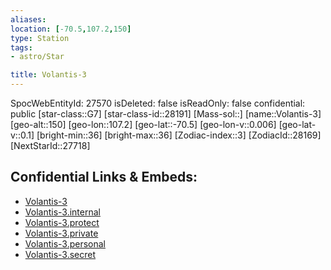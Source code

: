 ```yaml
---
aliases: 
location: [-70.5,107.2,150]
type: Station
tags:
- astro/Star

title: Volantis-3
---
```

SpocWebEntityId: 27570
isDeleted: false
isReadOnly: false
confidential: public
[star-class::G7]
[star-class-id::28191]
[Mass-sol::]
[name::Volantis-3]
[geo-alt::150]
[geo-lon::107.2]
[geo-lat::-70.5]
[geo-lon-v::0.006]
[geo-lat-v::0.1]
[bright-min::36]
[bright-max::36]
[Zodiac-index::3]
[ZodiacId::28169]
[NextStarId::27718]



## Confidential Links & Embeds: 
- [Volantis-3](../../../_public/astro/Star/Volantis-3.md) 
- [Volantis-3.internal](../../../_internal/astro/Star/Volantis-3.internal.md) 
- [Volantis-3.protect](../../../_protect/astro/Star/Volantis-3.protect.md) 
- [Volantis-3.private](../../../_private/astro/Star/Volantis-3.private.md) 
- [Volantis-3.personal](../../../_personal/astro/Star/Volantis-3.personal.md) 
- [Volantis-3.secret](../../../_secret/astro/Star/Volantis-3.secret.md) 
